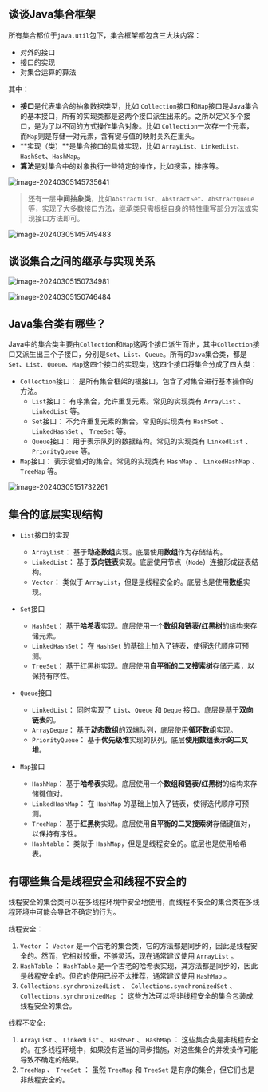 ## 谈谈Java集合框架

所有集合都位于`java.util`包下，集合框架都包含三⼤块内容：

- 对外的接⼝
- 接⼝的实现
- 对集合运算的算法

其中：

- **接口**是代表集合的抽象数据类型，比如 `Collection`接口和`Map`接口是Java集合的基本接口，所有的实现类都是这两个接口派生出来的。之所以定义多个接⼝，是为了以不同的⽅式操作集合对象。比如 `Collection`一次存一个元素，而`Map`则是存储一对元素，含有键与值的映射关系在里头。
- **实现（类）**是集合接口的具体实现，比如 `ArrayList`、`LinkedList`、`HashSet`、`HashMap`。
- **算法**是对集合中的对象执行一些特定的操作，比如搜索，排序等。

![image-20240305145735641](images/01-概述/image-20240305145735641.png)

> 还有一层**中间抽象类**，比如`AbstractList`、`AbstractSet`、`AbstractQueue`等，实现了大多数接口方法，继承类只需根据自身的特性重写部分方法或实现接口方法即可。

![image-20240305145749483](images/01-概述/image-20240305145749483.png)

## 谈谈集合之间的继承与实现关系

![image-20240305150734981](images/01-概述/image-20240305150734981.png)

![image-20240305150746484](images/01-概述/image-20240305150746484.png)

## Java集合类有哪些？

Java中的集合类主要由`Collection`和`Map`这两个接⼝派⽣⽽出，其中`Collection`接⼝⼜派⽣出三个⼦接⼝，分别是`Set`、`List`、`Queue`。所有的`Java`集合类，都是`Set`、`List`、`Queue`、`Map`这四个接⼝的实现类，这四个接⼝将集合分成了四⼤类：

- `Collection`接⼝： 是所有集合框架的根接⼝，包含了对集合进⾏基本操作的⽅法。
  - `List`接⼝： 有序集合，允许重复元素。常⻅的实现类有 `ArrayList` 、 `LinkedList` 等。
  - `Set`接⼝： 不允许重复元素的集合。常⻅的实现类有 `HashSet` 、 `LinkedHashSet` 、 `TreeSet` 等。
  - `Queue`接⼝： ⽤于表示队列的数据结构。常⻅的实现类有 `LinkedList` 、 `PriorityQueue` 等。
- `Map`接⼝： 表示键值对的集合。常⻅的实现类有 `HashMap` 、 `LinkedHashMap` 、 `TreeMap` 等。

![image-20240305151732261](images/01-概述/image-20240305151732261.png)

## 集合的底层实现结构

- `List`接⼝的实现
  - `ArrayList`： 基于**动态数组**实现。底层使⽤**数组**作为存储结构。
  - `LinkedList`： 基于**双向链表**实现。底层使⽤节点（`Node`）连接形成链表结构。
  - `Vector`： 类似于 `ArrayList`，但是是线程安全的。底层也是使⽤**数组**实现。

- `Set`接⼝
  - `HashSet`： 基于**哈希表**实现。底层使⽤⼀个**数组和链表/红⿊树**的结构来存储元素。
  - `LinkedHashSet`： 在 `HashSet` 的基础上加⼊了链表，使得迭代顺序可预测。
  - `TreeSet`： 基于红⿊树实现。底层使⽤**⾃平衡的⼆叉搜索树**存储元素，以保持有序性。
- `Queue`接⼝
  - `LinkedList`： 同时实现了 `List`、`Queue` 和 `Deque` 接⼝。底层是基于**双向链表**的。
  - `ArrayDeque`： 基于**动态数组**的双端队列，底层使⽤**循环数组**实现。
  - `PriorityQueue`： 基于**优先级堆**实现的队列。底层**使⽤数组表示的⼆叉堆**。
- `Map`接⼝
  - `HashMap`： 基于**哈希表**实现。底层使⽤⼀个**数组和链表/红⿊树**的结构来存储键值对。
  - `LinkedHashMap`： 在 `HashMap` 的基础上加⼊了链表，使得迭代顺序可预测。
  - `TreeMap`： 基于**红⿊树**实现。底层使⽤**⾃平衡的⼆叉搜索树**存储键值对，以保持有序性。
  - `Hashtable`： 类似于 `HashMap`，但是是线程安全的。底层也是使⽤哈希表。

## 有哪些集合是线程安全和线程不安全的

线程安全的集合类可以在多线程环境中安全地使⽤，⽽线程不安全的集合类在多线程环境中可能会导致不确定的⾏为。

线程安全：

1. `Vector` ： `Vector` 是⼀个古⽼的集合类，它的⽅法都是同步的，因此是线程安全的。然⽽，它相对较重，不够灵活，现在通常建议使⽤ `ArrayList` 。
2. `HashTable` ： `HashTable` 是⼀个古⽼的哈希表实现，其⽅法都是同步的，因此是线程安全的。但它的使⽤已经不太推荐，通常建议使⽤ `HashMap` 。
3. `Collections.synchronizedList` 、 `Collections.synchronizedSet` 、 `Collections.synchronizedMap` ： 这些⽅法可以将⾮线程安全的集合包装成线程安全的集合。

线程不安全:

1. `ArrayList` 、 `LinkedList` 、 `HashSet` 、 `HashMap` ： 这些集合类是⾮线程安全的。在多线程环境中，如果没有适当的同步措施，对这些集合的并发操作可能导致不确定的结果。
2. `TreeMap` 、 `TreeSet` ： 虽然 `TreeMap` 和 `TreeSet` 是有序的集合，但它们也是⾮线程安全的。